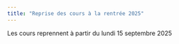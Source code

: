 ```yaml
---
title: "Reprise des cours à la rentrée 2025"
---
```

Les cours reprennent à partir du lundi 15 septembre 2025